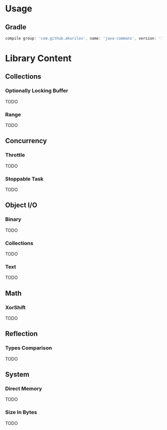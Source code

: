 # Usage

## Gradle

```groovy
compile group: 'com.github.akurilov', name: 'java-commons', version: '1.0.6'
```

# Library Content

## Collections
### Optionally Locking Buffer
TODO
### Range
TODO
## Concurrency
### Throttle
TODO
### Stoppable Task
TODO
## Object I/O
### Binary
TODO
### Collections
TODO
### Text
TODO
## Math
### XorShift
TODO
## Reflection
### Types Comparison
TODO
## System
### Direct Memory
TODO
### Size In Bytes
TODO
